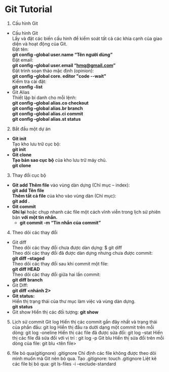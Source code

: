 # Git Tutorial

1. Cấu hình Git  
- Cấu hình Git  
 Lấy và đặt các biến cấu hình để kiểm soát tất cả các khía cạnh của giao diện và hoạt động của Git.  
 Đặt tên:  
 **git config –global user.name “Tên người dùng”**  
 Đặt email:  
 **git config –global user.email “hmq@gmail.com”**  
 Đặt trình soạn thảo mặc định (opinion):  
 **git config –global core. editor "code --wait"**    
 Kiểm tra cài đặt:  
 **git config -list**    
 - Git Alias  
Thiết lập bí danh cho mỗi lệnh:  
**git config –global alias.co checkout**      
**git config –global alias.br branch**     
**git config –global alias.ci commit**    
**git config –global alias.st status**    

2. Bắt đầu một dự án  
- **Git init**    
Tạo kho lưu trữ cục bộ:  
**git init**  
- **Git clone**   
**Tạo bản sao cục bộ** của kho lưu trữ máy chủ.  
**git clone**  

3. Thay đổi cục bộ
- **Git add**
**Thêm file** vào vùng dàn dựng (Chỉ mục – index):  
**git add Tên file**  
**Thêm tất cả file** của kho vào vùng dàn (Chỉ mục):  
**git add .**  
- **Git commit**  
**Ghi lại** hoặc chụp nhanh các file một cách vĩnh viễn trong lịch sử phiên bản **với một tin nhắn.**  
  - **git commit -m “Tin nhắn của commit”** 

4. Theo dõi các thay đổi
-  Git diff  
Theo dõi các thay đổi chưa được dàn dựng: $ git diff  
Theo dõi các thay đổi đã được dàn dựng nhưng chưa được commit:  
**git diff –staged**  
Theo dõi các thay đổi sau khi commit một file:  
**git diff HEAD**  
Theo dõi các thay đổi giữa hai lần commit:  
**git diff branch**  
-  Git Diff:  
**git diff <nhánh 2>**  
- **Git status:**  
Hiển thị trạng thái của thư mục làm việc và vùng dàn dựng.  
**git status**  
-  Git show Hiển thị các đối tượng:
**git show**

5. Lịch sử commit
Git log
Hiển thị các commit gần đây nhất và trạng thái của phần đầu:
git log
Hiển thị đầu ra dưới dạng một commit trên mỗi dòng:
git log -oneline
Hiển thị các file đã được sửa đổi:
git log –stat
Hiển thị các file đã sửa đổi với vị trí :
git log -p
Git blu
Hiển thị sửa đổi trên mỗi dòng của file:
git blu <tên file>

6. file bỏ qua(gitignore)
.gitignore
Chỉ định các file không được theo dõi mình muốn mà Git nên bỏ qua.
Tạo .gitignore:
touch .gitignore
Liệt kê các file bị bỏ qua:
git ls-files -i –exclude-standard
